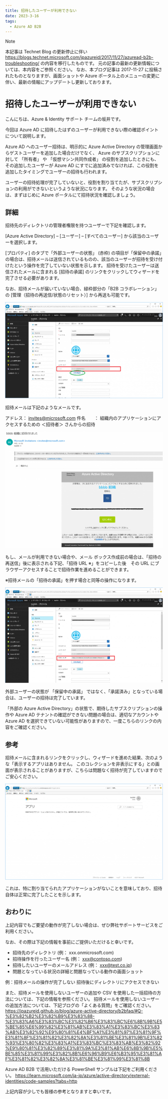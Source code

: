 ```yaml
---
title: 招待したユーザーが利用できない
date: 2023-3-16
tags:
  - Azure AD B2B
---
```


> [!NOTE]
> 本記事は Technet Blog の更新停止に伴い https://blogs.technet.microsoft.com/jpazureid/2017/11/27/azuread-b2b-troubleshooting/ の内容を移行したものです。
> 元の記事の最新の更新情報については、本内容をご参照ください。
> なお、本ブログ記事は 2017-11-27 に投稿されたものとなりますが、画面ショットや Azure ポータル上のメニューの変更に伴い、最新の情報にアップデートし更新しております。

# 招待したユーザーが利用できない

こんにちは、Azure & Identity サポート チームの坂井です。

今回は Azure AD に招待したはずのユーザーが利用できない際の確認ポイントについて説明します。

Azure AD へのユーザー招待は、明示的に Azure Active Directory の管理画面からゲストユーザーを追加した場合だけでなく、 Azure のサブスクリプションに対して 「所有者」 や 「仮想マシン共同作成者」 の役割を追加したときにも、その追加したユーザーが Azure AD にすでに追加済みでなければ、この役割を追加したタイミングでユーザーの招待も行われます。

ユーザーの招待処理が完了していないと、役割を割り当てたが、サブスクリプションの利用ができないというような状況になります。
そのような状況の場合は、まずはじめに Azure ポータルにて招待状況を確認しましょう。

## 詳細

招待先のディレクトリの管理者権限を持つユーザーで下記を確認します。

[Azure Active Directory] – [ユーザー] – [すべてのユーザー] から該当のユーザーを選択します。

[プロパティ] のタブで「外部ユーザーの状態」 (赤枠) の項目が「保留中の承諾」の場合は、招待メールは送信されているものの、該当のユーザーが招待を受け付けたという操作を完了していない状態を示します。
招待を受けたユーザーは送信されたメールに含まれる [招待の承諾] のリンクをクリックしてウィザードを完了させる必要があります。

なお、招待メールが届いていない場合、緑枠部分の「B2B コラボレーション」の [管理（招待の再送信/状態のリセット）] から再送も可能です。

![](./azuread-b2b-troubleshooting/resend.png)

招待メールは下記のようなメールです。


アドレス： invites@microsoft.com
件名　　： 組織内のアプリケーションにアクセスするための ＜招待者＞ さんからの招待

![](./azuread-b2b-troubleshooting/sampleEmail.png)


もし、メールが利用できない場合や、メール ボックス作成前の場合は、「招待の再送信」後に表示される下記、「招待 URL ※」をコピーした後　その URL にブラウザーアクセスすることで招待作業を進めることができます。

※招待メールの「招待の承諾」を押す場合と同等の操作になります。

![](./azuread-b2b-troubleshooting/invitationURL.png)

外部ユーザーの状態が 「保留中の承諾」 ではなく、「承諾済み」となっている場合は、ユーザーの招待は完了しています。


「外部の Azure Active Directory」の状態で、期待したサブスクリプションの操作や Azure AD テナントの確認ができない問題の場合は、適切なアカウントや Azure AD を選択できていない可能性がありますので、一度こちらのリンクの内容をご確認ください。

## 参考

招待メールに含まれるリンクをクリックし、ウィザードを進めた結果、次のような「表示するアプリはありません。 このコレクションを非表示にする」との画面が表示されることがありますが、こちらは問題なく招待が完了していますのでご安心ください。

![](./azuread-b2b-troubleshooting/accesspanel.png)

これは、特に割り当てられたアプリケーションがないことを意味しており、招待自体は正常に完了したことを示します。

## おわりに

上記内容でもご要望の動作が完了しない場合は、ぜひ弊社サポートサービスをご利用ください。

なお、その際は下記の情報を事前にご提供いただけると幸いです。


- 招待先のディレクトリ (例： xxx.onmicrosoft.com)
- 招待操作を行ったユーザー名 (例： xxx@contoso.com)
- 招待したいユーザーのメールアドレス (例： xxx@test.co.jp)
- 問題となっている状況の詳細と問題なっている動作の画面ショット

例：招待メールの操作が完了しない
    招待後にディレクトリにアクセスできない


また、招待メールを使用しないユーザーの追加や CSV を使用した一括招待の方法については、下記の情報を参照ください。
招待メールを使用しないユーザーの追加方法については、下記ブログの「よくある質問」をご確認ください。
https://jpazureid.github.io/blog/azure-active-directory/b2bfaq/#Q-%E3%82%B2%E3%82%B9%E3%83%88-%E3%83%A6%E3%83%BC%E3%82%B6%E3%83%BC%E6%8B%9B%E5%BE%85%E6%99%82%E3%81%AB%E3%83%A1%E3%83%BC%E3%83%AB%E3%82%92%E9%80%81%E4%BF%A1%E3%81%97%E3%81%9F%E3%81%8F%E3%81%82%E3%82%8A%E3%81%BE%E3%81%9B%E3%82%93%E3%80%82%E3%83%A1%E3%83%BC%E3%83%AB%E3%82%92%E9%80%81%E3%82%89%E3%81%9A%E3%81%AB%E6%8B%9B%E5%BE%85%E3%81%99%E3%82%8B%E6%96%B9%E6%B3%95%E3%81%AF%E3%81%82%E3%82%8A%E3%81%BE%E3%81%99%E3%81%8B

Azure AD B2B で活用いただける PowerShell サンプルは下記をご利用ください。
https://learn.microsoft.com/ja-jp/azure/active-directory/external-identities/code-samples?tabs=http

上記内容が少しでも皆様の参考となりますと幸いです。
